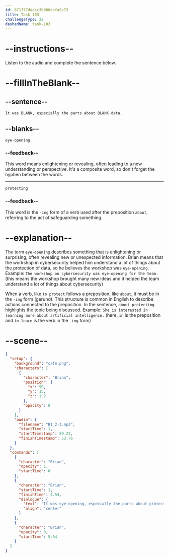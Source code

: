 ```yaml
---
id: 671f77dedcc3b006dcfa9c73
title: Task 103
challengeType: 22
dashedName: task-103
---
```


<!-- (Audio) Brian: It was eye-opening, especially the parts about protecting data. -->

# --instructions--

Listen to the audio and complete the sentence below.

# --fillInTheBlank--

## --sentence--

`It was BLANK, especially the parts about BLANK data.`

## --blanks--

`eye-opening`

### --feedback--

This word means enlightening or revealing, often leading to a new understanding or perspective. It's a composite word, so don't forget the hyphen between the words.

---

`protecting`

### --feedback--

This word is the `-ing` form of a verb used after the preposition `about`, referring to the act of safeguarding something.

# --explanation--

The term `eye-opening` describes something that is enlightening or surprising, often revealing new or unexpected information. Brian means that the workshop in cybersecurity helped him understand a lot of things about the protection of data, so he believes the workshop was `eye-opening`. Example: `The workshop on cybersecurity was eye-opening for the team.` (this means the workshop brought many new ideas and it helped the team understand a lot of things about cybersecurity)

When a verb, like `to protect` follows a preposition, like `about`, it must be in the `-ing` form (gerund). This structure is common in English to describe actions connected to the preposition. In the sentence, `about protecting` highlights the topic being discussed. Example: `She is interested in learning more about artificial intelligence.` (here, `in` is the preposition and `to learn` is the verb in the `-ing` form)

# --scene--

```json
{
  "setup": {
    "background": "cafe.png",
    "characters": [
      {
        "character": "Brian",
        "position": {
          "x": 50,
          "y": 15,
          "z": 1.2
        },
        "opacity": 0
      }
    ],
    "audio": {
      "filename": "B1_2-3.mp3",
      "startTime": 1,
      "startTimestamp": 50.22,
      "finishTimestamp": 53.76
    }
  },
  "commands": [
    {
      "character": "Brian",
      "opacity": 1,
      "startTime": 0
    },
    {
      "character": "Brian",
      "startTime": 1,
      "finishTime": 4.54,
      "dialogue": {
        "text": "It was eye-opening, especially the parts about protecting data.",
        "align": "center"
      }
    },
    {
      "character": "Brian",
      "opacity": 0,
      "startTime": 5.04
    }
  ]
}
```
